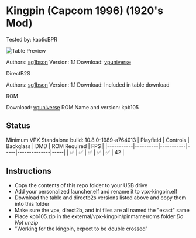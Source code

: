 # Kingpin (Capcom 1996) (1920's Mod)
Tested by: kaoticBPR

![Table Preview](https://vpuniverse.com/screenshots/monthly_2021_07/Screenshot_281.jpg.dcd8e8cdf230b1f5539709c29b5cce58.jpg)

Authors: [sg1bson](https://vpuniverse.com/profile/34010-sg1bson/)
Version: 1.1
Download: [vpuniverse](https://vpuniverse.com/files/file/7039-kingpin-capcom-1996-sg1bson-1920-mod/)

DirectB2S

Authors: [sg1bson](https://vpuniverse.com/profile/34010-sg1bson/)
Version: 1.1
Download: Included in table download

ROM

Download: [vpuniverse](https://vpuniverse.com/files/file/1815-kpb105zip/)
ROM Name and version: kpb105

## Status 

Minimum VPX Standalone build: 10.8.0-1989-a764013
| Playfield | Controls | Backglass | DMD | ROM Required | FPS | 
|-----------|----------|-----------|-----|--------------|-----|
| :white_check_mark: | :white_check_mark: | :white_check_mark: | :white_check_mark: | :white_check_mark: | 42 |

## Instructions

- Copy the contents of this repo folder to your USB drive
- Add your personalized launcher.elf and rename it to vpx-kingpin.elf
- Download the table and directb2s versions listed above and copy them into this folder
- Make sure the vpx, direct2b, and ini files are all named the "exact" same
- Place kpb105.zip in the external/vpx-kingpin/pinmame/roms folder *Do Not unzip*
- "Working for the kingpin, expect to be double crossed"

